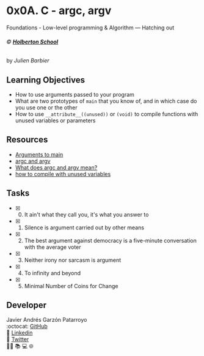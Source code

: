 # 0x0A. C - argc, argv
Foundations - Low-level programming & Algorithm ― Hatching out

###### :copyright: **[Holberton School](https://www.holbertonschool.com/)**
by _Julien Barbier_

## Learning Objectives
* How to use arguments passed to your program
* What are two prototypes of ```main``` that you know of, and in which case do you use one or the other
* How to use ```__attribute__((unused))``` or ```(void)``` to compile functions with unused variables or parameters

## Resources
* [Arguments to main](https://publications.gbdirect.co.uk//c_book/chapter10/arguments_to_main.html)
* [argc and argv](http://crasseux.com/books/ctutorial/argc-and-argv.html)
* [What does argc and argv mean?](https://www.youtube.com/watch?v=aP1ijjeZc24)
* [how to compile with unused variables](https://www.google.com/webhp?q=unused+variable+C)

## Tasks
* [x] 0. It ain't what they call you, it's what you answer to
* [x] 1. Silence is argument carried out by other means
* [x] 2. The best argument against democracy is a five-minute conversation with the average voter
* [x] 3. Neither irony nor sarcasm is argument
* [x] 4. To infinity and beyond
* [x] 5. Minimal Number of Coins for Change

## Developer
Javier Andrés Garzón Patarroyo  
:octocat: [GitHub](https://github.com/javierandresgp/)  
:link: [Linkedin](https://www.linkedin.com/in/javierandresgp/)  
:link: [Twitter](https://twitter.com/javierandresgp0)  
:man_technologist: :books: :computer: :globe_with_meridians:
